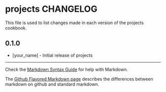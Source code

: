 # projects CHANGELOG

This file is used to list changes made in each version of the projects cookbook.

## 0.1.0
- [your_name] - Initial release of projects

- - -
Check the [Markdown Syntax Guide](http://daringfireball.net/projects/markdown/syntax) for help with Markdown.

The [Github Flavored Markdown page](http://github.github.com/github-flavored-markdown/) describes the differences between markdown on github and standard markdown.
